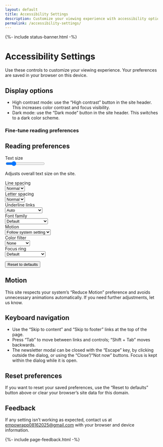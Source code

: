 ```yaml
---
layout: default
title: Accessibility Settings
description: Customize your viewing experience with accessibility options including text size, contrast, dark mode, and reading preferences.
permalink: /accessibility-settings/
---
```



{%- include status-banner.html -%}

# Accessibility Settings

Use these controls to customize your viewing experience. Your preferences are saved in your browser on this device.

## Display options

- High contrast mode: use the “High contrast” button in the site header. This increases color contrast and focus visibility.
- Dark mode: use the “Dark mode” button in the site header. This switches to a dark color scheme.

### Fine‑tune reading preferences

<form data-a11y-form aria-labelledby="a11y-form-title">
	<h2 id="a11y-form-title">Reading preferences</h2>
	<div>
		<label for="font-scale">Text size</label><br>
		<input id="font-scale" name="font-scale" type="range" min="90" max="150" step="5" value="100" aria-describedby="font-scale-hint">
		<p id="font-scale-hint">Adjusts overall text size on the site.</p>
	</div>
	<div>
		<label for="line-height">Line spacing</label><br>
		<select id="line-height" name="line-height">
			<option value="normal">Normal</option>
			<option value="loose">Loose</option>
		</select>
	</div>
	<div>
		<label for="letter-spacing">Letter spacing</label><br>
		<select id="letter-spacing" name="letter-spacing">
			<option value="normal">Normal</option>
			<option value="wide">Wide</option>
		</select>
	</div>
	<div>
		<label for="underline-links">Underline links</label><br>
		<select id="underline-links" name="underline-links">
			<option value="auto">Auto</option>
			<option value="always">Always underline</option>
		</select>
	</div>
	<div>
		<label for="readable-font">Font family</label><br>
		<select id="readable-font" name="readable-font">
			<option value="default">Default</option>
			<option value="readable">Readable sans-serif</option>
				<option value="dyslexia">Dyslexia-friendly</option>
		</select>
	</div>
		<div>
			<label for="reduce-motion">Motion</label><br>
			<select id="reduce-motion" name="reduce-motion">
				<option value="auto">Follow system setting</option>
				<option value="on">Reduce motion</option>
			</select>
		</div>
			<div>
				<label for="color-filter">Color filter</label><br>
				<select id="color-filter" name="color-filter">
					<option value="none">None</option>
					<option value="grayscale">Grayscale</option>
					<option value="hue">Hue shift</option>
				</select>
			</div>
			<div>
				<label for="focus-ring">Focus ring</label><br>
				<select id="focus-ring" name="focus-ring">
					<option value="default">Default</option>
					<option value="thick">Thick</option>
					<option value="color">High-visibility color</option>
				</select>
			</div>
	<p>
		<button type="button" data-reset class="button">Reset to defaults</button>
	</p>
</form>

## Motion

This site respects your system’s “Reduce Motion” preference and avoids unnecessary animations automatically. If you need further adjustments, let us know.

## Keyboard navigation

- Use the “Skip to content” and “Skip to footer” links at the top of the page.
- Press “Tab” to move between links and controls; “Shift + Tab” moves backwards.
- The newsletter modal can be closed with the “Escape” key, by clicking outside the dialog, or using the “Close”/“Not now” buttons. Focus is kept within the dialog while it is open.

## Reset preferences

If you want to reset your saved preferences, use the “Reset to defaults” button above or clear your browser’s site data for this domain.

## Feedback

If any setting isn’t working as expected, contact us at [empowrapp08162025@gmail.com](mailto:empowrapp08162025@gmail.com) with your browser and device information.

<script src="{{ '/assets/js/settings.js' | relative_url }}" defer></script>

{%- include page-feedback.html -%}
